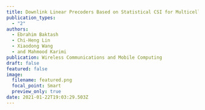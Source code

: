 ```yaml
---
title: Downlink Linear Precoders Based on Statistical CSI for Multicell MIMO-OFDM
publication_types:
  - "2"
authors:
  - Ebrahim Baktash
  - Chi-Heng Lin
  - Xiaodong Wang
  - and Mahmood Karimi
publication: Wireless Communications and Mobile Computing
draft: false
featured: false
image:
  filename: featured.png
  focal_point: Smart
  preview_only: true
date: 2021-01-22T19:03:29.503Z
---
```


